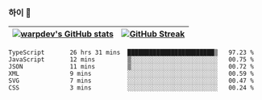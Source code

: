 
### 하이 👋
[![warpdev's GitHub stats](https://github-readme-stats.vercel.app/api?username=warpdev&show_icons=true&theme=vue-dark)](#) |[![GitHub Streak](https://github-readme-streak-stats.herokuapp.com/?user=warpdev&theme=dark)](#)
--- | --- |
<!--START_SECTION:waka-->

```text
TypeScript       26 hrs 31 mins  ████████████████████████▒   97.23 %
JavaScript       12 mins         ▒░░░░░░░░░░░░░░░░░░░░░░░░   00.75 %
JSON             11 mins         ▒░░░░░░░░░░░░░░░░░░░░░░░░   00.72 %
XML              9 mins          ░░░░░░░░░░░░░░░░░░░░░░░░░   00.59 %
SVG              7 mins          ░░░░░░░░░░░░░░░░░░░░░░░░░   00.47 %
CSS              3 mins          ░░░░░░░░░░░░░░░░░░░░░░░░░   00.24 %
```

<!--END_SECTION:waka-->

<!--
**warpdev/warpdev** is a ✨ _special_ ✨ repository because its `README.md` (this file) appears on your GitHub profile.

Here are some ideas to get you started:

- 🔭 I’m currently working on ...
- 🌱 I’m currently learning ...
- 👯 I’m looking to collaborate on ...
- 🤔 I’m looking for help with ...
- 💬 Ask me about ...
- 📫 How to reach me: ...
- 😄 Pronouns: ...
- ⚡ Fun fact: ...
-->
